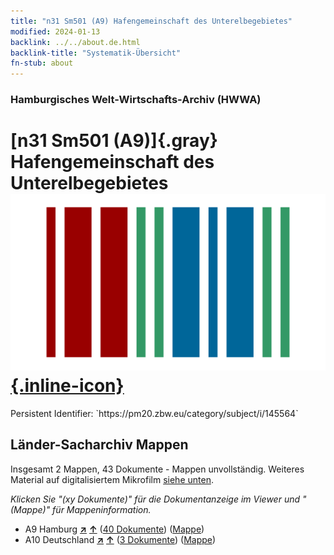 ```yaml
---
title: "n31 Sm501 (A9) Hafengemeinschaft des Unterelbegebietes"
modified: 2024-01-13
backlink: ../../about.de.html
backlink-title: "Systematik-Übersicht"
fn-stub: about
---
```


### Hamburgisches Welt-Wirtschafts-Archiv (HWWA)

# [n31 Sm501 (A9)]{.gray}&#8201; Hafengemeinschaft des Unterelbegebietes &#160; [![Wikidata](/images/Wikidata-logo.svg "Wikidata"){.inline-icon}](http://www.wikidata.org/entity/Q104711149)

<div class="hint">Persistent Identifier: `https://pm20.zbw.eu/category/subject/i/145564`</div>







## Länder-Sacharchiv Mappen






Insgesamt 2 Mappen, 43 Dokumente - Mappen unvollständig. Weiteres Material auf digitalisiertem Mikrofilm [siehe unten](#filmsections).

_Klicken Sie "(xy Dokumente)" für die Dokumentanzeige im Viewer und "(Mappe)" für Mappeninformation._



- A9 Hamburg [**&nearr;**](../../../geo/i/140905/about.de.html "Hamburg (alle Mappen)") [**&uarr;**](../../../geo/about.de.html#A9 "Ländersystematik") (<a href="https://pm20.zbw.eu/iiifview/folder/sh/140905,145564" title="über: Hamburg : Hafengemeinschaft des Unterelbegebietes" target="_blank">40 Dokumente</a>) ([Mappe](../../../../folder/sh/1409xx/140905/1455xx/145564/about.de.html))
- A10 Deutschland [**&nearr;**](../../../geo/i/126128/about.de.html "Deutschland (alle Mappen)") [**&uarr;**](../../../geo/about.de.html#A10 "Ländersystematik") (<a href="https://pm20.zbw.eu/iiifview/folder/sh/126128,145564" title="über: Deutschland : Hafengemeinschaft des Unterelbegebietes" target="_blank">3 Dokumente</a>) ([Mappe](../../../../folder/sh/1261xx/126128/1455xx/145564/about.de.html))



<a id="filmsections" />













